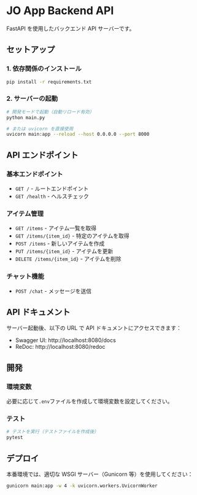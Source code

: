 # JO App Backend API

FastAPI を使用したバックエンド API サーバーです。

## セットアップ

### 1. 依存関係のインストール

```bash
pip install -r requirements.txt
```

### 2. サーバーの起動

```bash
# 開発モードで起動（自動リロード有効）
python main.py

# または uvicorn を直接使用
uvicorn main:app --reload --host 0.0.0.0 --port 8000
```

## API エンドポイント

### 基本エンドポイント

- `GET /` - ルートエンドポイント
- `GET /health` - ヘルスチェック

### アイテム管理

- `GET /items` - アイテム一覧を取得
- `GET /items/{item_id}` - 特定のアイテムを取得
- `POST /items` - 新しいアイテムを作成
- `PUT /items/{item_id}` - アイテムを更新
- `DELETE /items/{item_id}` - アイテムを削除

### チャット機能

- `POST /chat` - メッセージを送信

## API ドキュメント

サーバー起動後、以下の URL で API ドキュメントにアクセスできます：

- Swagger UI: http://localhost:8080/docs
- ReDoc: http://localhost:8080/redoc

## 開発

### 環境変数

必要に応じて`.env`ファイルを作成して環境変数を設定してください。

### テスト

```bash
# テストを実行（テストファイルを作成後）
pytest
```

## デプロイ

本番環境では、適切な WSGI サーバー（Gunicorn 等）を使用してください：

```bash
gunicorn main:app -w 4 -k uvicorn.workers.UvicornWorker
```
